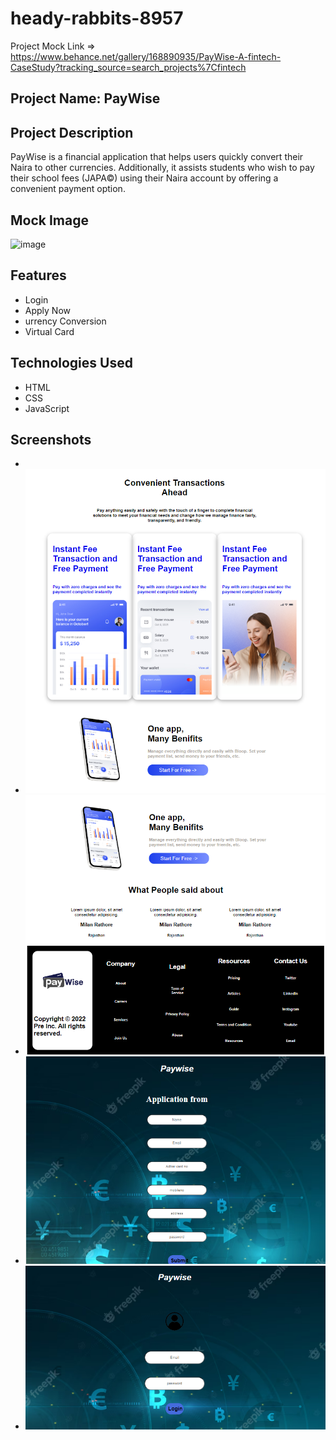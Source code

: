 # heady-rabbits-8957

Project Mock Link => https://www.behance.net/gallery/168890935/PayWise-A-fintech-CaseStudy?tracking_source=search_projects%7Cfintech

## Project Name: PayWise

## Project Description

PayWise is a financial application that helps users quickly convert their Naira to other
currencies. Additionally, it assists students who wish to pay their school fees (JAPA©)
using their Naira account by offering a convenient payment option.

## Mock Image

<img width="851" alt="image" src="https://github.com/hrutik2/heady-rabbits-8957/assets/115460366/8fc1b359-b42e-4ae0-91e4-caadecb5b8aa">

<br>

## Features

<ul>
<li>Login</li>
<li>Apply Now</li>
<li>urrency Conversion</li>
<li>Virtual Card</li>
</ul>

## Technologies Used

<ul>
<li>HTML</li>
<li>CSS</li>
<li>JavaScript</li>
</ul>

## Screenshots
<ul>
    <li><img src="[src/1.png](https://drive.google.com/drive/folders/1vPyN24t-DgsmX9mTNFu9uXDYIGqpEpDn)" alt=""></li>
    <li><img src="src/2.png" alt=""></li>
    <li><img src="src/3.png" alt=""></li>
    <li><img src="src/ApplyNow.png" alt=""></li>
    <li><img src="src/login.png" alt=""></li>
</ul>
